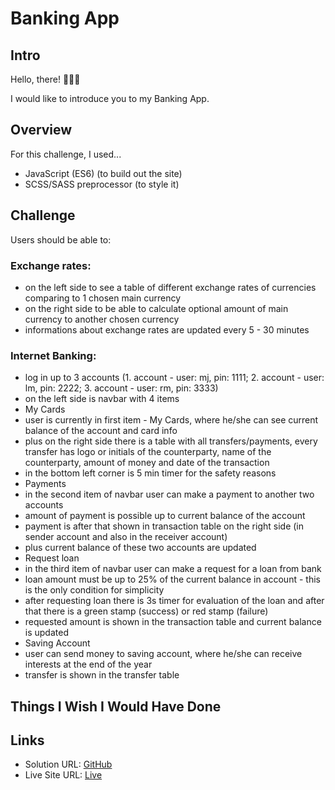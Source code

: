 # Banking App

## Intro

Hello, there! 🙋🏽‍♂️

I would like to introduce you to my Banking App.

## Overview

For this challenge, I used...

 - JavaScript (ES6) (to build out the site)
 - SCSS/SASS preprocessor (to style it)

## Challenge
Users should be able to:

### Exchange rates:
 - on the left side to see a table of different exchange rates of currencies comparing to 1 chosen main currency
 - on the right side to be able to calculate optional amount of main currency to another chosen currency
 - informations about exchange rates are updated every 5 - 30 minutes

### Internet Banking:
 - log in up to 3 accounts (1. account - user: mj, pin: 1111; 2. account - user: lm, pin: 2222; 3. account - user: rm, pin: 3333)
 -  on the left side is navbar with 4 items 
 -  My Cards
 -  user is currently in first item - My Cards, where he/she can see current balance of the account and card info
 -  plus on the right side there is a table with all transfers/payments, every transfer has logo or initials of the counterparty, name of the     counterparty, amount of money and date of the transaction
 -  in the bottom left corner is 5 min timer for the safety reasons
 -  Payments
 -  in the second item of navbar user can make a payment to another two accounts
 -  amount of payment is possible up to current balance of the account
 -  payment is after that shown in transaction table on the right side (in sender account and also in the receiver account)
 -  plus current balance of these two accounts are updated
 -  Request loan
 -  in the third item of navbar user can make a request for a loan from bank
 -  loan amount must be up to 25% of the current balance in account - this is the only condition for simplicity
 -  after requesting loan there is 3s timer for evaluation of the loan and after that there is a green stamp (success) or red stamp (failure)
 -  requested amount is shown in the transaction table and current balance is updated
 -  Saving Account
 -  user can send money to saving account, where he/she can receive interests at the end of the year
 -  transfer is shown in the transfer table

## Things I Wish I Would Have Done



## Links
 - Solution URL: <a href=https://github.com/martinjurkov/banking-app>GitHub</a>
 - Live Site URL: <a href=https://elaborate-sundae-045980.netlify.app/index.html/>Live</a>
